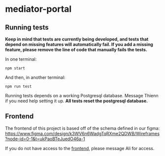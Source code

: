 # mediator-portal

## Running tests
**Keep in mind that tests are currently being developed, and tests that depend on missing features will automatically fail. If you add a missing feature, please remove the line of code that manually fails the tests.**

In one terminal:

```npm start```

And then, in another terminal:

```npm run test```

Running tests depends on a working Postgresql database. Message Thienn if you need help setting it up.
**All tests reset the postgresql database.**

## Frontend

The frontend of this project is based off of the schema defined in our figma: https://www.figma.com/design/k3WV6n6WadgTqRXme2QDWB/Wireframes?node-id=0-1&t=ukPaoBTeJuedO46a-1

If you do not have access to the [frontend](https://github.com/akhan58/mediator-portal-frontend.git), please message Ali for access.
